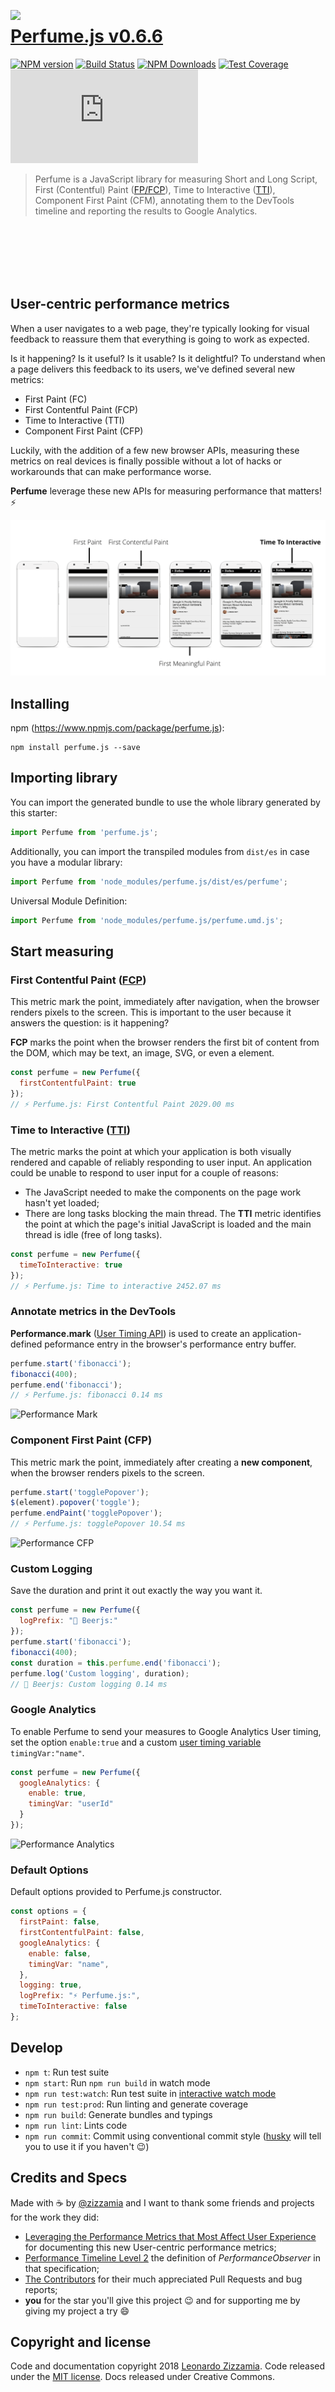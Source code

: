 <a href="http://zizzamia.github.io/perfume/"><img src="https://github.com/Zizzamia/perfume.js/blob/master/docs/src/assets/perfume-logo-v0-6-6.png" align="left" width="262" /></a>

# [Perfume.js v0.6.6](http://zizzamia.github.io/perfume/)
[![NPM version](https://badge.fury.io/js/perfume.js.svg)](https://www.npmjs.org/package/perfume.js) [![Build Status](https://travis-ci.org/Zizzamia/perfume.js.svg?branch=master)](https://travis-ci.org/Zizzamia/perfume.js) [![NPM Downloads](http://img.shields.io/npm/dm/perfume.js.svg)](https://www.npmjs.org/package/perfume.js) [![Test Coverage](https://api.codeclimate.com/v1/badges/f813d2f45b274d93b8c5/test_coverage)](https://codeclimate.com/github/Zizzamia/perfume.js/test_coverage) [![JS gzip size](http://img.badgesize.io/Zizzamia/perfume.js/master/dist/perfume.umd.js?compression=gzip&label=JS+gzip+size)](https://github.com/Zizzamia/perfume.js/blob/master/dist/perfume.umd.js)

> Perfume is a JavaScript library for measuring Short and Long Script, First (Contentful) Paint ([FP/FCP](https://medium.com/@zizzamia/first-contentful-paint-with-a-touch-of-perfume-js-cd11dfd2e18f)), Time to Interactive ([TTI](https://medium.com/@zizzamia/time-to-interactive-with-rum-862ba874392c)), Component First Paint (CFM), annotating them to the DevTools timeline and reporting the results to Google Analytics.

<br />
<br />
<br />
<br />
<br />

## User-centric performance metrics

When a user navigates to a web page, they're typically looking for visual feedback to reassure them that everything is going to work as expected.

Is it happening? Is it useful? Is it usable? Is it delightful?
To understand when a page delivers this feedback to its users, we've defined several new metrics:
- First Paint (FC)
- First Contentful Paint (FCP)
- Time to Interactive (TTI)
- Component First Paint (CFP)

Luckily, with the addition of a few new browser APIs, measuring these metrics on real devices is finally possible without a lot of hacks or workarounds that can make performance worse.

**Perfume** leverage these new APIs for measuring performance that matters! ⚡️

![Performance Metrics load timeline](https://github.com/Zizzamia/perfume.js/blob/master/docs/src/assets/perf-metrics-load-timeline.png)


## Installing

npm (https://www.npmjs.com/package/perfume.js):

    npm install perfume.js --save


## Importing library

You can import the generated bundle to use the whole library generated by this starter:

```javascript
import Perfume from 'perfume.js';
```

Additionally, you can import the transpiled modules from `dist/es` in case you have a modular library:

```javascript
import Perfume from 'node_modules/perfume.js/dist/es/perfume';
```

Universal Module Definition:

```javascript
import Perfume from 'node_modules/perfume.js/perfume.umd.js';
```


## Start measuring

### First Contentful Paint ([FCP](https://medium.com/@zizzamia/first-contentful-paint-with-a-touch-of-perfume-js-cd11dfd2e18f))
This metric mark the point, immediately after navigation, when the browser renders pixels to the screen. This is important to the user because it answers the question: is it happening?

**FCP** marks the point when the browser renders the first bit of content from the DOM, which may be text, an image, SVG, or even a <canvas> element.

```javascript
const perfume = new Perfume({
  firstContentfulPaint: true
});
// ⚡️ Perfume.js: First Contentful Paint 2029.00 ms
```


### Time to Interactive ([TTI](https://medium.com/@zizzamia/time-to-interactive-with-rum-862ba874392c))
The metric marks the point at which your application is both visually rendered and capable of reliably responding to user input. An application could be unable to respond to user input for a couple of reasons:
- The JavaScript needed to make the components on the page work hasn't yet loaded;
- There are long tasks blocking the main thread.
The **TTI** metric identifies the point at which the page's initial JavaScript is loaded and the main thread is idle (free of long tasks).

```javascript
const perfume = new Perfume({
  timeToInteractive: true
});
// ⚡️ Perfume.js: Time to interactive 2452.07 ms
```


### Annotate metrics in the DevTools
**Performance.mark** ([User Timing API](https://developer.mozilla.org/en-US/docs/Web/API/User_Timing_API)) is used to create an application-defined peformance entry in the browser's performance entry buffer.

```javascript
perfume.start('fibonacci');
fibonacci(400);
perfume.end('fibonacci');
// ⚡️ Perfume.js: fibonacci 0.14 ms
```
![Performance Mark](https://github.com/Zizzamia/perfume.js/blob/master/docs/src/assets/performance-mark.png)


### Component First Paint (CFP)
This metric mark the point, immediately after creating a **new component**, when the browser renders pixels to the screen.

```javascript
perfume.start('togglePopover');
$(element).popover('toggle');
perfume.endPaint('togglePopover');
// ⚡️ Perfume.js: togglePopover 10.54 ms
```
![Performance CFP](https://github.com/Zizzamia/perfume.js/blob/master/docs/src/assets/performance-cfp.png)


### Custom Logging
Save the duration and print it out exactly the way you want it.

```javascript
const perfume = new Perfume({
  logPrefix: "🍻 Beerjs:"
});
perfume.start('fibonacci');
fibonacci(400);
const duration = this.perfume.end('fibonacci');
perfume.log('Custom logging', duration);
// 🍻 Beerjs: Custom logging 0.14 ms
```


### Google Analytics
To enable Perfume to send your measures to Google Analytics User timing, set the option `enable:true` and a custom [user timing variable](https://developers.google.com/analytics/devguides/collection/analyticsjs/field-reference#timingVar) `timingVar:"name"`.

```javascript
const perfume = new Perfume({
  googleAnalytics: {
    enable: true,
    timingVar: "userId"
  }
});
```
![Performance Analytics](https://github.com/Zizzamia/perfume.js/blob/master/docs/src/assets/performance-analytics.png)


### Default Options
Default options provided to Perfume.js constructor.

```javascript
const options = {
  firstPaint: false,
  firstContentfulPaint: false,
  googleAnalytics: {
    enable: false,
    timingVar: "name",
  },
  logging: true,
  logPrefix: "⚡️ Perfume.js:",
  timeToInteractive: false
};
```


## Develop

 - `npm t`: Run test suite
 - `npm start`: Run `npm run build` in watch mode
 - `npm run test:watch`: Run test suite in [interactive watch mode](http://facebook.github.io/jest/docs/cli.html#watch)
 - `npm run test:prod`: Run linting and generate coverage
 - `npm run build`: Generate bundles and typings
 - `npm run lint`: Lints code
 - `npm run commit`: Commit using conventional commit style ([husky](https://github.com/typicode/husky) will tell you to use it if you haven't :wink:)



## Credits and Specs
Made with ☕️ by [@zizzamia](https://twitter.com/zizzamia) and
I want to thank some friends and projects for the work they did:

- [Leveraging the Performance Metrics that Most Affect User Experience](https://developers.google.com/web/updates/2017/06/user-centric-performance-metrics) for documenting this new User-centric performance metrics;
- [Performance Timeline Level 2](https://w3c.github.io/performance-timeline/) the definition of *PerformanceObserver* in that specification;
- [The Contributors](https://github.com/Zizzamia/perfume.js/graphs/contributors) for their much appreciated Pull Requests and bug reports;
- **you** for the star you'll give this project 😉 and for supporting me by giving my project a try 😄



## Copyright and license
Code and documentation copyright 2018 [Leonardo Zizzamia](https://twitter.com/Zizzamia). Code released under the [MIT license](LICENSE). Docs released under Creative Commons.
